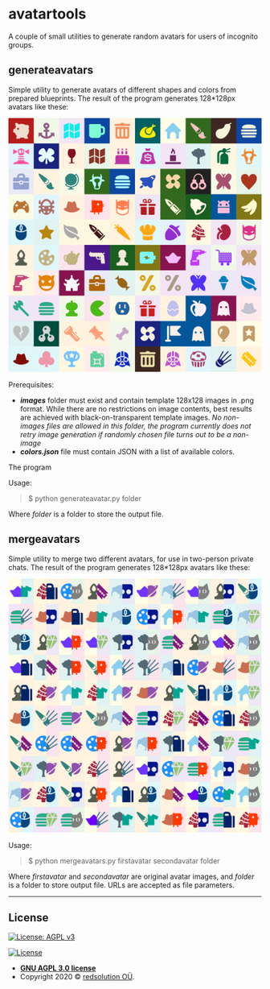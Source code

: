 # avatartools
A couple of small utilities to generate random avatars for users of incognito groups. 

## generateavatars
Simple utility to generate avatars of different shapes and colors from prepared blueprints. The result of the program generates 128*128px avatars like these:

![sample generated avatars](generateavatar.png)

Prerequisites:

- ___images___ folder must exist and contain template 128x128 images in .png format. While there are no restrictions on image contents, best results are achieved with black-on-transparent template images. _No non-images files are allowed in this folder, the program currently does not retry image generation if randomly chosen file turns out to be a non-image_
- ___colors.json___ file must contain JSON with a list of available colors. 

The program 

Usage: 

> $ python generateavatar.py folder

Where _folder_ is a folder to store the output file. 

## mergeavatars
Simple utility to merge two different avatars, for use in two-person private chats. The result of the program generates 128*128px avatars like these:

![sample merged avatars](mergeavatars.png)

Usage: 

> $ python mergeavatars.py firstavatar secondavatar folder

Where _firstavatar_ and _secondavatar_ are original avatar images, and _folder_ is a folder to store output file. URLs are accepted as file parameters. 

---

## License

[![License: AGPL v3](https://img.shields.io/badge/License-AGPL%20v3-blue.svg)](https://www.gnu.org/licenses/agpl-3.0)

[![License](http://img.shields.io/:license-mit-blue.svg?style=flat-square)](http://badges.mit-license.org)

- **[GNU AGPL 3.0 license](https://www.gnu.org/licenses/agpl-3.0.html)**
- Copyright 2020 © <a href="http://redsolution.com" target="_blank">redsolution OÜ</a>.
